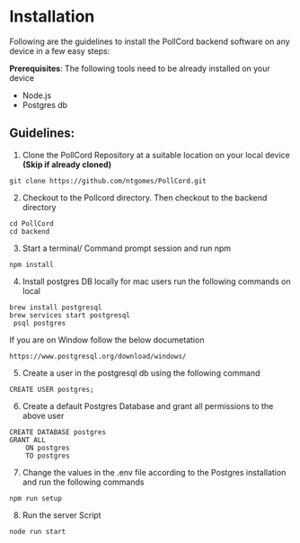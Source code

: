 # Installation

Following are the guidelines to install the PollCord backend software on any device in a few easy steps:

**Prerequisites**: 
The following tools need to be already installed on your device
  - Node.js
  - Postgres db


## Guidelines:
1. Clone the PollCord Repository at a suitable location on your local device **(Skip if already cloned)**

```
git clone https://github.com/ntgomes/PollCord.git 
```
2. Checkout to the Pollcord directory. Then checkout to the backend directory
```
cd PollCord 
cd backend
```

3. Start a terminal/ Command prompt session and run npm
```
npm install
```
4. Install postgres DB locally
for mac users run the following commands on local
```
brew install postgresql
brew services start postgresql
 psql postgres
```
If you are on Window follow the below documetation
```
https://www.postgresql.org/download/windows/
```
5. Create a user in the postgresql db using the following command
```
CREATE USER postgres; 
  ```
 
  6. Create a default Postgres Database and grant all permissions to the above user
```
CREATE DATABASE postgres
GRANT ALL
    ON postgres
    TO postgres
``` 
7. Change the values in the .env file according to the Postgres installation and run the following commands
``` 
npm run setup
```

8. Run the server Script
```
node run start
```
